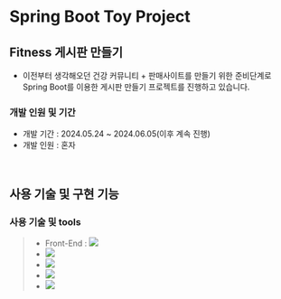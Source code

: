 # Spring Boot Toy Project

## Fitness 게시판 만들기

- 이전부터 생각해오던 건강 커뮤니티 + 판매사이트를 만들기 위한 준비단계로 Spring Boot를 이용한 게시판 만들기 프로젝트를 진행하고 있습니다.

### 개발 인원 및 기간

- 개발 기간 : 2024.05.24 ~ 2024.06.05(이후 계속 진행)
- 개발 인원 : 혼자


<br>

## 사용 기술 및 구현 기능


### 사용 기술 및 tools
> - Front-End : <img src="https://img.shields.io/badge/ES6+-F7DF1E?style=for-the-badge&logo=javascript&logoColor=white"/>&nbsp;
> - <img src="https://img.shields.io/badge/jQuery-CA4245?style=for-the-badge&logo=jQuery&logoColor=white"/>
> - <img src="https://img.shields.io/badge/Ajax-338000?style=for-the-badge&logo=Ajax&logoColor=white"/>
> - <img src="https://img.shields.io/badge/HTML5-61DAFB?style=for-the-badge&logo=html5&logoColor=white"/>
> - <img src="https://img.shields.io/badge/CSS-CC6699?style=for-the-badge&logo=css3&logoColor=white"/>
